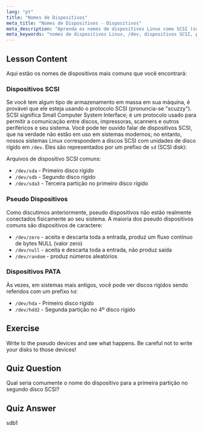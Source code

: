 ```yaml
---
lang: "pt"
title: "Nomes de Dispositivos"
meta_title: "Nomes de Dispositivos - Dispositivos"
meta_description: "Aprenda os nomes de dispositivos Linux como SCSI (sd), pseudo e PATA (hd). Entenda /dev/sda, /dev/null e muito mais neste guia para iniciantes."
meta_keywords: "nomes de dispositivos Linux, /dev, dispositivos SCSI, pseudo dispositivos, dispositivos PATA, tutorial Linux, Linux para iniciantes, arquivos de dispositivo"
---
```


## Lesson Content

Aqui estão os nomes de dispositivos mais comuns que você encontrará:

### Dispositivos SCSI

Se você tem algum tipo de armazenamento em massa em sua máquina, é provável que ele esteja usando o protocolo SCSI (pronuncia-se "scuzzy"). SCSI significa Small Computer System Interface; é um protocolo usado para permitir a comunicação entre discos, impressoras, scanners e outros periféricos e seu sistema. Você pode ter ouvido falar de dispositivos SCSI, que na verdade não estão em uso em sistemas modernos; no entanto, nossos sistemas Linux correspondem a discos SCSI com unidades de disco rígido em `/dev`. Eles são representados por um prefixo de `sd` (SCSI disk):

Arquivos de dispositivo SCSI comuns:

- `/dev/sda` - Primeiro disco rígido
- `/dev/sdb` - Segundo disco rígido
- `/dev/sda3` - Terceira partição no primeiro disco rígido

### Pseudo Dispositivos

Como discutimos anteriormente, pseudo dispositivos não estão realmente conectados fisicamente ao seu sistema. A maioria dos pseudo dispositivos comuns são dispositivos de caractere:

- `/dev/zero` - aceita e descarta toda a entrada, produz um fluxo contínuo de bytes NULL (valor zero)
- `/dev/null` - aceita e descarta toda a entrada, não produz saída
- `/dev/random` - produz números aleatórios

### Dispositivos PATA

Às vezes, em sistemas mais antigos, você pode ver discos rígidos sendo referidos com um prefixo `hd`:

- `/dev/hda` - Primeiro disco rígido
- `/dev/hdd2` - Segunda partição no 4º disco rígido

## Exercise

Write to the pseudo devices and see what happens. Be careful not to write your disks to those devices!

## Quiz Question

Qual seria comumente o nome do dispositivo para a primeira partição no segundo disco SCSI?

## Quiz Answer

sdb1
